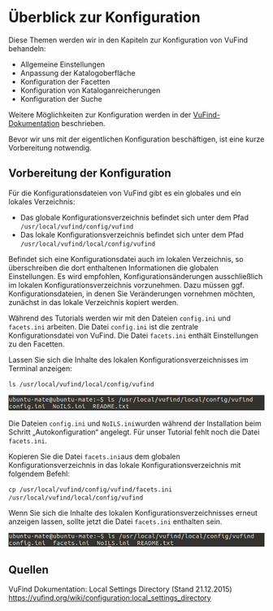 # Überblick zur Konfiguration

Diese Themen werden wir in den Kapiteln zur Konfiguration von VuFind behandeln:

* Allgemeine Einstellungen
* Anpassung der Katalogoberfläche
* Konfiguration der Facetten
* Konfiguration von Kataloganreicherungen
* Konfiguration der Suche

Weitere Möglichkeiten zur Konfiguration werden in der [VuFind-Dokumentation](https://vufind.org/wiki/configuration) beschrieben.

Bevor wir uns mit der eigentlichen Konfiguration beschäftigen, ist eine kurze Vorbereitung notwendig.

## Vorbereitung der Konfiguration

Für die Konfigurationsdateien von VuFind gibt es ein globales und ein lokales Verzeichnis:

* Das globale Konfigurationsverzeichnis befindet sich unter dem Pfad `/usr/local/vufind/config/vufind`
* Das lokale Konfigurationsverzeichnis befindet sich unter dem Pfad `/usr/local/vufind/local/config/vufind`

Befindet sich eine Konfigurationsdatei auch im lokalen Verzeichnis, so überschreiben die dort enthaltenen Informationen die globalen Einstellungen. Es wird empfohlen, Konfigurationsänderungen ausschließlich im lokalen Konfigurationsverzeichnis vorzunehmen. Dazu müssen ggf. Konfigurationsdateien, in denen Sie Veränderungen vornehmen möchten, zunächst in das lokale Verzeichnis kopiert werden.

Während des Tutorials werden wir mit den Dateien `config.ini` und `facets.ini` arbeiten. Die Datei `config.ini` ist die zentrale Konfigurationsdatei von VuFind. Die Datei `facets.ini` enthält Einstellungen zu den Facetten.

Lassen Sie sich die Inhalte des lokalen Konfigurationsverzeichnisses im Terminal anzeigen:

```
ls /usr/local/vufind/local/config/vufind
```

![](media/05/image1.png)

Die Dateien `config.ini` und `NoILS.ini`wurden während der Installation beim Schritt „Autokonfiguration“ angelegt. Für unser Tutorial fehlt noch die Datei `facets.ini`.

Kopieren Sie die Datei ```facets.ini```aus dem globalen Konfigurationsverzeichnis in das lokale Konfigurationsverzeichnis mit folgendem Befehl:

```
cp /usr/local/vufind/config/vufind/facets.ini /usr/local/vufind/local/config/vufind
```

Wenn Sie sich die Inhalte des lokalen Konfigurationsverzeichnisses erneut anzeigen lassen, sollte jetzt die Datei `facets.ini` enthalten sein.

![](media/05/image2.png)

## Quellen

VuFind Dokumentation: Local Settings Directory (Stand 21.12.2015)
<https://vufind.org/wiki/configuration:local_settings_directory>